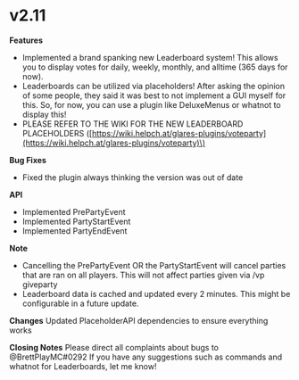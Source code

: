 # v2.11

**Features**

* Implemented a brand spanking new Leaderboard system! This allows you to display votes for daily, weekly, monthly, and alltime \(365 days for now\). 
* Leaderboards can be utilized via placeholders! After asking the opinion of some people, they said it was best to not implement a GUI myself for this. So, for now, you can use a plugin like DeluxeMenus or whatnot to display this!
* PLEASE REFER TO THE WIKI FOR THE NEW LEADERBOARD PLACEHOLDERS \([https://wiki.helpch.at/glares-plugins/voteparty](https://wiki.helpch.at/glares-plugins/voteparty)\)

**Bug Fixes**

* Fixed the plugin always thinking the version was out of date

**API**

* Implemented PrePartyEvent
* Implemented PartyStartEvent
* Implemented PartyEndEvent

**Note**

* Cancelling the PrePartyEvent OR the PartyStartEvent will cancel parties that are ran on all players. This will not affect parties given via /vp giveparty 
* Leaderboard data is cached and updated every 2 minutes. This might be configurable in a future update.

**Changes** Updated PlaceholderAPI dependencies to ensure everything works

**Closing Notes** Please direct all complaints about bugs to @BrettPlayMC\#0292 If you have any suggestions such as commands and whatnot for Leaderboards, let me know!

